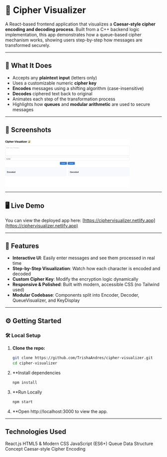 # 🔐 Cipher Visualizer

A React-based frontend application that visualizes a **Caesar-style cipher encoding and decoding process**. Built from a C++ backend logic implementation, this app demonstrates how a queue-based cipher mechanism works, showing users step-by-step how messages are transformed securely.

---

## 🧠 What It Does

- Accepts any **plaintext input** (letters only)
- Uses a customizable numeric **cipher key**
- **Encodes** messages using a shifting algorithm (case-insensitive)
- **Decodes** ciphered text back to original
- Animates each step of the transformation process
- Highlights how **queues** and **modular arithmetic** are used to secure messages

---

## 📸 Screenshots

<img src="./preview8.png" alt="Pizzeria Screenshot" width="400"/>

---

## 🖥️ Live Demo

You can view the deployed app here: [https://ciphervisualizer.netlify.app](https://ciphervisualizer.netlify.app)

---

## 🚀 Features

- **Interactive UI**: Easily enter messages and see them processed in real time
- **Step-by-Step Visualization**: Watch how each character is encoded and decoded
- **Custom Cipher Key**: Modify the encryption logic dynamically
- **Responsive & Polished**: Built with modern, accessible CSS (no Tailwind used)
- **Modular Codebase**: Components split into Encoder, Decoder, QueueVisualizer, and KeyDisplay

---

## ⚙️ Getting Started

### 🛠️ Local Setup

1. **Clone the repo:**
   ```bash
   git clone https://github.com/TrishaAndres/cipher-visualizer.git
   cd cipher-visualizer
   ```
2. **Install dependencies
   ```bash
   npm install
   ```
3. **Run Locally
   ```bash
   npm start
   ```
4. **Open http://localhost:3000 to view the app.

---

## Technologies Used

React.js
HTML5 & Modern CSS
JavaScript (ES6+)
Queue Data Structure Concept
Caesar-style Cipher Encoding
